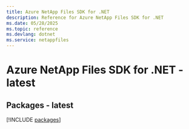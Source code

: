 ```yaml
---
title: Azure NetApp Files SDK for .NET
description: Reference for Azure NetApp Files SDK for .NET
ms.date: 05/28/2025
ms.topic: reference
ms.devlang: dotnet
ms.service: netappfiles
---
```

# Azure NetApp Files SDK for .NET - latest
## Packages - latest
[!INCLUDE [packages](netapp-files-index.md)]